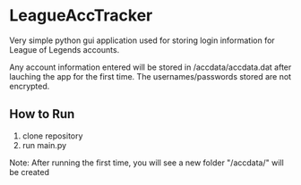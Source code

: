 # LeagueAccTracker
Very simple python gui application used for storing login information for League of Legends accounts.

Any account information entered will be stored in /accdata/accdata.dat after lauching the app for the first time.  The usernames/passwords stored are not encrypted.

## How to Run
1. clone repository
2. run main.py

Note: After running the first time, you will see a new folder "/accdata/" will be created
